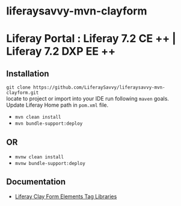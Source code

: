# liferaysavvy-mvn-clayform
# Liferay Portal : Liferay 7.2 CE ++ | Liferay 7.2 DXP EE ++
## Installation
`git clone https://github.com/LiferaySavvy/liferaysavvy-mvn-clayform.git`  
locate to project or import into your IDE run following `maven` goals.  
Update Liferay Home path in `pom.xml` file.
* `mvn clean install`
* `mvn bundle-support:deploy`  
## OR
* `mvnw clean install`
* `mvnw bundle-support:deploy`
## Documentation 
* [Liferay Clay Form Elements Tag Libraries](http://www.liferaysavvy.com/2020/03/liferay-clay-form-elements-tag-libraries.html)

